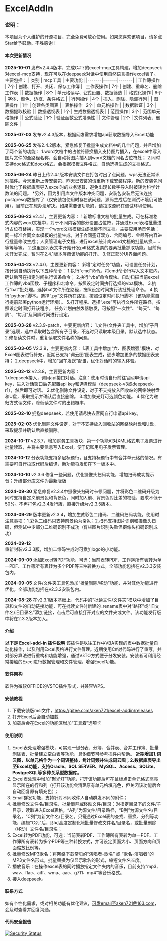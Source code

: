 # ExcelAddIn

### 说明：
本项目为个人维护的开源项目，完全免费可放心使用。如果您喜欢该项目，请多点Star给予鼓励。不胜感谢！

#### 本次更新情况
**2025-10-01**
发布v2.4.4版本，完成C#下的excel-mcp工具构建，增加deepseek对excel-mcp支持，现在可以在deepseek对话中使用自然语言操作excel表了。主要包括：
| 类别    | mcp工具 |  主要功能 |
|-------|-------|-------|
| 工作簿操作 | 7个 | 创建、打开、关闭、保存工作簿 |
| 工作表操作 | 7个 |  创建、重命名、删除工作表 |
| 数据操作  | 8个 |  单元格读写、公式设置、数据筛选 |
| 格式化操作 | 9个 | 字体、颜色、边框、条件格式 |
| 行列操作  | 4个 | 插入、删除、隐藏行列 |
| 图表操作  | 1个 | 创建各类图表 |
| 表格操作  | 2个 | 单元格操作 |
| 数据验证  | 3个 | 数据提取校验 |
| 数据透视表 | 1个 | 生成数据透视表 |
| 范围操作  | 3个 | 范围单元格操作 |
| 公式验证  | 1个 | 验证函数公式准确性 |
| 文件管理  | 2个 | 文件列表、删除文件 |  


**2025-07-03**
发布v2.4.3版本，根据网友需求增加api获取数据导入Excel功能

**2025-06-25**
发布2.4.2版本，紧急修复了批量生成文档中的几个问题，并且增加了两个新的功能：
1.word文档中的占位符替换插入支持图片插入，在excel中写入图片文件的全路径名称，会自动将图片插入到word文档的同名占位符处；
2.同时支持doc格式和docx格式，会根据模板文件格式，自动选择生成的文档格式。

**2025-06-24**
昨日上传2.4.1版本安装文件在打包时出了点问题，wps无法正常识别插件。今天重新上传安装包，昨天已安装的请重新下载安装程序。新的安装包同时优化了数据库表导入excel时的业务逻辑，避免出现长数字导入时被转为科学计数法的问题。
*另外，因为引用库文件版本冲突问题，安装包安装后无法连接postgresql数据库了（仅安装包使用时存在该问题，源码生成后在测试环境仍可使用），目前正在想办法解决。如果需要该功能的，请拉取源码在调试环境使用。

**2025-06-23**
v2.4.1，主要更新内容：
1.新增标准文档的批量生成。可在标准格式内容的word文档中，对于不同内容的部分设置占位符，并通过Excel表格批量进行占位符替换，实现一个word文档模板生成批量不同文档。主要应用场景包括：
同一标准合同文本模板的批量生成，对于合同签订双方、合同编号、金额等内容进行批量修改生成；人资管理电子文档，进行excel统计向word文档的批量转换......等等等等。
2.这里是列表文本开始开发pdf格式发票的要素批量抓取功能。目前尚未开发完成，暂时在2.4.1版本屏蔽该功能的打开。
3.修正部分UI界面问题。

**2025-04-23**
v2.4.0，主要更新内容：
新增“定时任务”功能，可设置任务计划，按计划自动执行以下五种命令：
1.执行“cmd”命令。将cmd命令行写入文本框内，确认后可在指定时间执行该条命令；
2.执行“vba”命令模块。自动扫描当前excel工作簿的vba函数、子程序和宏命令，按照设定时间执行选择的vba模块。
3.执行“bat”批处理。选择bat文件所在路径，按照设定时间执行该批处理命令。
4.执行“python”脚本。选择“.py”文件所在路径，按照设定时间执行脚本（该功能需自行提前部署python运行环境）。
5.打开程序。选择“.exe”可执行文件所在路径，按照设定时间打开该程序。
任务计划由触发器触发，可按照“一次性”、“每天”、“每周”、“每月”及间隔时间进行设定。

**2025-03-28**
v2.3.9-patch，主要更新内容：
1.文件/文件夹工具中，增加“子目录”选项，选中读取时包含所有子目录，不选时只读取本级目录。默认选中状态。
2.修复读文件时，重复读取文件名称的问题。

**2025-03-05**
V2.3.9，主要更新内容：
1.表工具中增加“六、图表增强”模块，对Excel图表进行补充，近期已支持“词云图”图表生成，逐步增加更多的数据图表支持；
2.deepseek中，增加“回车发送”配置，优化对话时的输入体验。

**2025-02-12**
v2.3.8，主要更新内容：     
1.deepseek接入，调用api接口对话。注意：使用时请自行前往官网申请api key，进入对话窗口后先配置api key和选择模型（deepseek-v3或deepseek-r1），然后即可对话。
2.优化删除文件设定，对于不支持放入回收站的网络映射盘和U盘，采取提示并确认后直接删除。
3.增加聚光灯可选颜色功能。
4.优化为递归方式读文件，降低读文件时的出错概率。

**2025-02-10** 
拥抱deepseek，若使用请尽快去官网自行申请api key。

**2025-02-03** 
优化删除文件设定，对于不支持放入回收站的网络映射盘和U盘，采取提示并确认后直接删除。

**2024-10-17** 
v2.3.7，增加财务工具板块，第一个功能可对XML格式电子发票进行批量读取，并将主要信息写入Excel，便于记账用电子发票管理。

**2024-10-12** 
分表功能支持多层标题行，且支持标题行中有合并单元格的情况。有需要可自行拉取代码后编译，新功能将发布在下一版本中。

**2024-10-10** 
v2.3.6 修复一些问题，优化摄像头扫码功能，增加扫码成功提示音；升级部分库文件为最新版版

**2024-09-30** 
紧急修复v2.3.4中摄像头扫码时卡顿问题，并将彩色二维码升级为同时支持自定义前景色和背景色，同时加入前、背景色对比差的校验，要求不低于50%。不再打包v2.3.4发行版，直接升级为v2.3.5版本。

**2024-09-29** 
版本更新v2.3.4，增加生成彩色二维码、二维码扫码功能。使用时注意事项：1.彩色二维码只支持前景色为深色；2.扫码支持图片识别和摄像头扫码，但测试中少部分二维码识别不成功（有些图片识别失败但摄像头扫码识别成功）

**2024-09-12**  
重新封装v2.3.3版，增加二维码生成时可添加logo的小功能。

**2024-09-09** 
添加Excel转PDF功能，可选：当前表转PDF、工作簿所有表转为单一PDF、工作簿所有表转为多个PDF等三种转换方式。全部功能包括在v2.3.3安装包内。

 **2024-09-05** 
文件/文件夹工具包添加“批量删除/移动”功能，并对其他功能进行优化。全部功能包括在v2.3.2安装包内。

 **2024-08-28** 
在v2.3.1版本基础上，代码中的“批读文件/文件夹”模块中增加了目录和文件的自动链接功能，可在批读文件时新建的_rename表中对“路径”或“旧文件名/旧目录名”添加链接，点击后可直接打开对应的文件夹或文件。该功能发行版中将在2.3.2版本加入。



#### 介绍
**以下是 Excel-add-in 插件说明**
该插件是以往工作中VBA实现的表中数据批量自动化操作，以及利用Excel表格进行文件管理。近期使用C#对代码进行了重写，并对部分算法进行重构和功能增强，通过VSTO方式便于分发安装。安装者可利用经常接触的Excel进行数据管理和文件管理，增强Excel功能。

#### 软件架构
软件为微软OFFICE的VSTO插件形式，并兼容WPS。


#### 安装教程

1.  下载安装版msi文件，https://gitee.com/aken721/excel-addin/releases
2.  打开Excel后会自动加载
3.  加载后会在Excel的功能区增加“工具箱”选项卡

#### 使用说明

1.  Excel表处理增强模块，可实现一键分表、分簿、合并表、合并工作簿、批量删除表、批量建立空白表等功能，具体细节可参考插件内帮助。 **近期增加1.词云图，以单元格作为一个词语整体，统计词频并生成词云图；2.数据库表导出至Excel功能，支持Oracle、SQL SERVER、MySQL、Access、SQLite、PostgreSQL等多种关系型数据库。** 
2.  Excel表处理中增加“聚光灯”功能，打开该功能后可在鼠标点击单元格式高亮显示所在的行和列（打开该功能会清理原有单元格填充色，但关闭该功能后会自动回复原有填充色）；
3.  Email群发功能，支持针对不同收件人自动群发不同的附件；
4.  批量修改文件名/目录名、批量删除或移动文件/目录：对指定目录下的文件/子目录，读取进入Excel表格，“A列”为源文件/目录路径，“B列”为源文件名/目录名，“C列”为新文件名/目录名。只需通过Excel表的查找、替换、分列等功能，编辑"C列”后，即可高度定制化地批量修改文件名/目录名，或批量删除（移动）文件名/目录名；
5.  Excel转为PDF功能，可选：当前表转PDF、工作簿所有表转为单一PDF、工作簿所有表转为多个PDF等三种转换方式，并可设定页面大小、页面方向和页面缩放比例等。
6.  批量修改MP3歌名：将网络下载常见的“演唱者-歌名” 或 “歌名-演唱者”的MP3文件名形式，批量替换为仅显示歌名的形式，缩短文件名长度。
7.  播放音乐：在操作excel表的同时播放指定文件夹内的音乐，目前支持“mp3、wav、flac、aiff、wma、aac、g711、mp4”等音乐格式。
8.  接入deepseek。

#### 联系方式
如有个性化需求，或对相关功能有优化建议，可发email至aken721@163.com，会及时查看并回复沟通。




#### 代码安全报告

[![Security Status](https://www.murphysec.com/platform3/v31/badge/1684046904480055296.svg)](https://www.murphysec.com/console/report/1684046904182259712/1684046904480055296)
